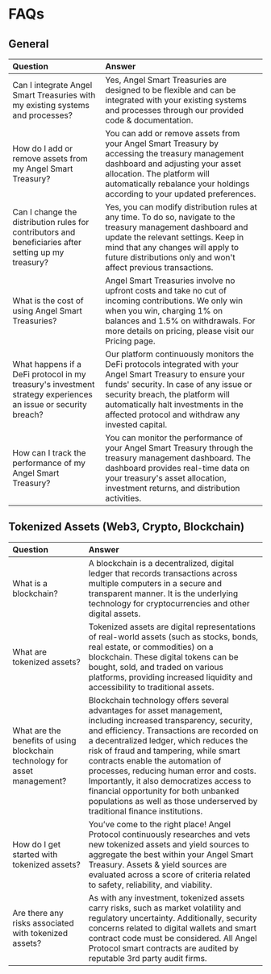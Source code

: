 # FAQs

## General

| Question | Answer |
| :--- | :--- |
| Can I integrate Angel Smart Treasuries with my existing systems and processes? | Yes, Angel Smart Treasuries are designed to be flexible and can be integrated with your existing systems and processes through our provided code & documentation. |
| How do I add or remove assets from my Angel Smart Treasury? | You can add or remove assets from your Angel Smart Treasury by accessing the treasury management dashboard and adjusting your asset allocation. The platform will automatically rebalance your holdings according to your updated preferences. |
| Can I change the distribution rules for contributors and beneficiaries after setting up my treasury? | Yes, you can modify distribution rules at any time. To do so, navigate to the treasury management dashboard and update the relevant settings. Keep in mind that any changes will apply to future distributions only and won't affect previous transactions. |
| What is the cost of using Angel Smart Treasuries? | Angel Smart Treasuries involve no upfront costs and take no cut of incoming contributions. We only win when you win, charging 1% on balances and 1.5% on withdrawals. For more details on pricing, please visit our Pricing page. |
| What happens if a DeFi protocol in my treasury's investment strategy experiences an issue or security breach? | Our platform continuously monitors the DeFi protocols integrated with your Angel Smart Treasury to ensure your funds' security. In case of any issue or security breach, the platform will automatically halt investments in the affected protocol and withdraw any invested capital. |
| How can I track the performance of my Angel Smart Treasury? | You can monitor the performance of your Angel Smart Treasury through the treasury management dashboard. The dashboard provides real-time data on your treasury's asset allocation, investment returns, and distribution activities. |

## Tokenized Assets (Web3, Crypto, Blockchain)

| Question | Answer |
| :--- | :--- |
| What is a blockchain? | A blockchain is a decentralized, digital ledger that records transactions across multiple computers in a secure and transparent manner. It is the underlying technology for cryptocurrencies and other digital assets. |
| What are tokenized assets? | Tokenized assets are digital representations of real-world assets (such as stocks, bonds, real estate, or commodities) on a blockchain. These digital tokens can be bought, sold, and traded on various platforms, providing increased liquidity and accessibility to traditional assets. |
| What are the benefits of using blockchain technology for asset management? | Blockchain technology offers several advantages for asset management, including increased transparency, security, and efficiency. Transactions are recorded on a decentralized ledger, which reduces the risk of fraud and tampering, while smart contracts enable the automation of processes, reducing human error and costs. Importantly, it also democratizes access to financial opportunity for both unbanked populations as well as those underserved by traditional finance institutions.  |
| How do I get started with tokenized assets? | You’ve come to the right place! Angel Protocol continuously researches and vets new tokenized assets and yield sources to aggregate the best within your Angel Smart Treasury. Assets & yield sources are evaluated across a score of criteria related to safety, reliability, and viability. |
| Are there any risks associated with tokenized assets? | As with any investment, tokenized assets carry risks, such as market volatility and regulatory uncertainty. Additionally, security concerns related to digital wallets and smart contract code must be considered. All Angel Protocol smart contracts are audited by reputable 3rd party audit firms. |
